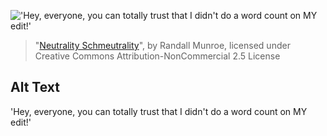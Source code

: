 !['Hey, everyone, you can totally trust that I didn't do a word count on MY edit!'](https://imgs.xkcd.com/comics/neutrality_shmeutrality.png)
> "[Neutrality Schmeutrality](https://xkcd.com/545/)", by Randall Munroe, licensed under Creative Commons Attribution-NonCommercial 2.5 License

## Alt Text
'Hey, everyone, you can totally trust that I didn't do a word count on MY edit!'
